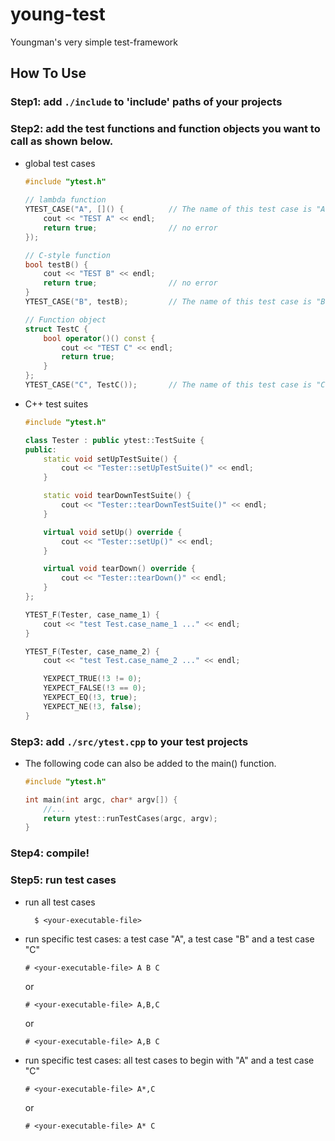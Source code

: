 # young-test
Youngman's very simple test-framework

## How To Use

### Step1: add ```./include``` to 'include' paths of your projects

### Step2: add the test functions and function objects you want to call as shown below.

  - global test cases
    ```c++
    #include "ytest.h"
 
    // lambda function
    YTEST_CASE("A", []() {          // The name of this test case is "A"
        cout << "TEST A" << endl;
        return true;                // no error
    });

    // C-style function
    bool testB() {
        cout << "TEST B" << endl;
        return true;                // no error
    }
    YTEST_CASE("B", testB);         // The name of this test case is "B"

    // Function object
    struct TestC {
        bool operator()() const {
            cout << "TEST C" << endl;
            return true;
        }
    };
    YTEST_CASE("C", TestC());       // The name of this test case is "C"
    ```

  - C++ test suites
    ```c++
    #include "ytest.h"

    class Tester : public ytest::TestSuite {
    public:
        static void setUpTestSuite() {
            cout << "Tester::setUpTestSuite()" << endl;
        }

        static void tearDownTestSuite() {
            cout << "Tester::tearDownTestSuite()" << endl;
        }

        virtual void setUp() override {
            cout << "Tester::setUp()" << endl;
        }

        virtual void tearDown() override {
            cout << "Tester::tearDown()" << endl;
        }
    };

    YTEST_F(Tester, case_name_1) {
        cout << "test Test.case_name_1 ..." << endl;
    }

    YTEST_F(Tester, case_name_2) {
        cout << "test Test.case_name_2 ..." << endl;

        YEXPECT_TRUE(!3 != 0);
        YEXPECT_FALSE(!3 == 0);
        YEXPECT_EQ(!3, true);
        YEXPECT_NE(!3, false);        
    }
    ```

### Step3: add ```./src/ytest.cpp``` to your test projects

  - The following code can also be added to the main() function.

    ```c++
    #include "ytest.h"

    int main(int argc, char* argv[]) {
        //...
        return ytest::runTestCases(argc, argv);
    }
    ```

 ### Step4: compile!

 ### Step5: run test cases

  - run all test cases
    ```
	  $ <your-executable-file>
    ```

  - run specific test cases: a test case "A", a test case "B" and a test case "C"
    ```
    # <your-executable-file> A B C
    ```
    or
    ```
    # <your-executable-file> A,B,C
    ```
    or
    ```
    # <your-executable-file> A,B C
    ```

  - run specific test cases: all test cases to begin with "A" and a test case "C"
    ```
    # <your-executable-file> A*,C
    ```
    or
    ```
    # <your-executable-file> A* C
    ```

